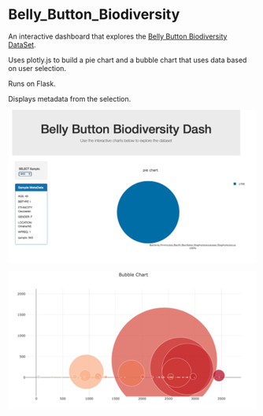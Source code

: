 # Belly_Button_Biodiversity

An interactive dashboard that explores the [Belly Button Biodiversity DataSet](http://robdunnlab.com/projects/belly-button-biodiversity/).

Uses plotly.js to build a pie chart and a bubble chart that uses data based on user selection.

Runs on Flask.

Displays metadata from the selection.

![Dashboard](screenshots/Belly_button_dash.png)

![Bubble Chart](screenshots/Belly_button_bubble.png)
